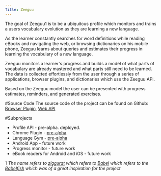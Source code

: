 ```yaml
---
Title: Zeeguu
---
```


The goal of Zeeguu1 is to be a ubiquitous profile which monitors and trains a users vocabulary evolution as they are learning a new language. 

As the learner constantly searches for word definitions while reading eBooks and navigating the web, or browsing dictionaries on his mobile phone, Zeeguu learns about queries and estimates their progress in learning the vocabulary of a new language. 

Zeeguu monitors a learner's progress and builds a model of what parts of vocabulary are already mastered and what parts still need to be learned. The data is collected effortlessly from the user through a series of applications, browser plugins, and dictionaries which use the Zeeguu API. 

Based on the Zeeguu model the user can be presented with progress estimates, reminders, and generated exercises.

#Source Code
The source code of the project can be found on Github: [Browser Plugin](https://github.com/mircealungu/Zeeguu-Browser), [Web API ](https://github.com/mircealungu/Zeeguu-Web)


#Subprojects

-  Profile API - pre-alpha. deployed.
-  Chrome Plugin - [pre-alpha](https://www.zeeguu.org)
-  Language Gym - [pre-alpha](https://www.zeeguu.org)
-  Android App - future work
-  Progress monitor - future work
-  eBook readers for Android and iOS - future work


1 *The name refers to [ziggurat](http://en.wikipedia.org/wiki/Ziggurat) which refers to [Babel](http://en.wikipedia.org/wiki/Tower_of_Babel) which refers to the [Babelfish](http://en.wikipedia.org/wiki/Babel_fish_(The_Hitchhiker%27s_Guide_to_the_Galaxy)#Babel_fish) which was of a great inspiration for the project*
